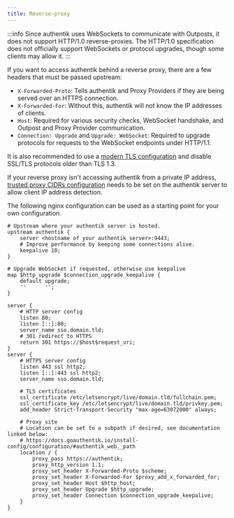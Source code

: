 ```yaml
---
title: Reverse-proxy
---
```


:::info
Since authentik uses WebSockets to communicate with Outposts, it does not support HTTP/1.0 reverse-proxies. The HTTP/1.0 specification does not officially support WebSockets or protocol upgrades, though some clients may allow it.
:::

If you want to access authentik behind a reverse proxy, there are a few headers that must be passed upstream:

- `X-Forwarded-Proto`: Tells authentik and Proxy Providers if they are being served over an HTTPS connection.
- `X-Forwarded-For`: Without this, authentik will not know the IP addresses of clients.
- `Host`: Required for various security checks, WebSocket handshake, and Outpost and Proxy Provider communication.
- `Connection: Upgrade` and `Upgrade: WebSocket`: Required to upgrade protocols for requests to the WebSocket endpoints under HTTP/1.1.

It is also recommended to use a [modern TLS configuration](https://ssl-config.mozilla.org/) and disable SSL/TLS protocols older than TLS 1.3.

If your reverse proxy isn't accessing authentik from a private IP address, [trusted proxy CIDRs configuration](./configuration/configuration.mdx#listen-settings) needs to be set on the authentik server to allow client IP address detection.

The following nginx configuration can be used as a starting point for your own configuration.

```
# Upstream where your authentik server is hosted.
upstream authentik {
    server <hostname of your authentik server>:9443;
    # Improve performance by keeping some connections alive.
    keepalive 10;
}

# Upgrade WebSocket if requested, otherwise use keepalive
map $http_upgrade $connection_upgrade_keepalive {
    default upgrade;
    ''      '';
}

server {
    # HTTP server config
    listen 80;
    listen [::]:80;
    server_name sso.domain.tld;
    # 301 redirect to HTTPS
    return 301 https://$host$request_uri;
}
server {
    # HTTPS server config
    listen 443 ssl http2;
    listen [::]:443 ssl http2;
    server_name sso.domain.tld;

    # TLS certificates
    ssl_certificate /etc/letsencrypt/live/domain.tld/fullchain.pem;
    ssl_certificate_key /etc/letsencrypt/live/domain.tld/privkey.pem;
    add_header Strict-Transport-Security "max-age=63072000" always;

    # Proxy site
    # Location can be set to a subpath if desired, see documentation linked below:
    # https://docs.goauthentik.io/install-config/configuration/#authentik_web__path
    location / {
        proxy_pass https://authentik;
        proxy_http_version 1.1;
        proxy_set_header X-Forwarded-Proto $scheme;
        proxy_set_header X-Forwarded-For $proxy_add_x_forwarded_for;
        proxy_set_header Host $http_host;
        proxy_set_header Upgrade $http_upgrade;
        proxy_set_header Connection $connection_upgrade_keepalive;
    }
}
```
